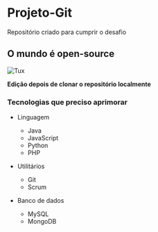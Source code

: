 # Projeto-Git
Repositório criado para cumprir o desafio

## O mundo é open-source
![Tux ](https://d33wubrfki0l68.cloudfront.net/e7ed9fe4bafe46e275c807d63591f85f9ab246ba/e2d28/assets/images/tux.png)



__Edição depois de clonar o repositório localmente__

### Tecnologias que preciso aprimorar



- Linguagem
  	-  Java
  	-  JavaScript
  	-  Python
  	-  PHP
- Utilitários
  	- Git
  	- Scrum

- Banco de dados
  - MySQL
  - MongoDB
